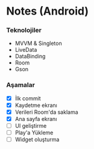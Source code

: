 # Notes (Android)

### Teknolojiler

- MVVM & Singleton
- LiveData
- DataBinding
- Room
- Gson


### Aşamalar
- [x] İlk commit
- [x] Kaydetme ekranı
- [X] Verileri Room'da saklama
- [X] Ana sayfa ekranı
- [ ] UI geliştirme
- [ ] Play'a Yükleme
- [ ] Widget oluşturma
